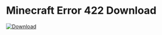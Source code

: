 # Minecraft Error 422 Download
[![Download](https://gist.github.com/cxmeel/0dbc95191f239b631c3874f4ccf114e2/raw/SERVICE.svg)](https://example.com/...)
